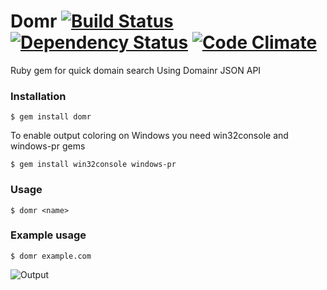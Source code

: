 Domr [![Build Status](https://secure.travis-ci.org/shvelo/domr.png)](http://travis-ci.org/shvelo/domr) [![Dependency Status](https://gemnasium.com/shvelo/domr.png)](https://gemnasium.com/shvelo/domr) [![Code Climate](https://codeclimate.com/badge.png)](https://codeclimate.com/github/shvelo/domr)
====

Ruby gem for quick domain search
Using Domainr JSON API

### Installation
    $ gem install domr

To enable output coloring on Windows you need win32console and windows-pr gems <br>

    $ gem install win32console windows-pr

### Usage
    $ domr <name>
    
### Example usage
    $ domr example.com

![Output](http://shvelo.github.com/domr/images/full.jpg)